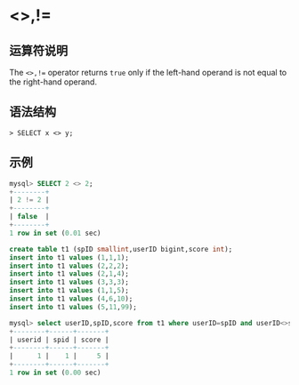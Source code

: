 # **<>,!=**

## **运算符说明**

The `<>,!=` operator returns `true` only if the left-hand operand is not equal to the right-hand operand.

## **语法结构**

```
> SELECT x <> y;
```

## **示例**

```sql
mysql> SELECT 2 <> 2;
+--------+
| 2 != 2 |
+--------+
| false  |
+--------+
1 row in set (0.01 sec)
```

```sql
create table t1 (spID smallint,userID bigint,score int);
insert into t1 values (1,1,1);
insert into t1 values (2,2,2);
insert into t1 values (2,1,4);
insert into t1 values (3,3,3);
insert into t1 values (1,1,5);
insert into t1 values (4,6,10);
insert into t1 values (5,11,99);

mysql> select userID,spID,score from t1 where userID=spID and userID<>score;
+--------+------+-------+
| userid | spid | score |
+--------+------+-------+
|      1 |    1 |     5 |
+--------+------+-------+
1 row in set (0.00 sec)
```
